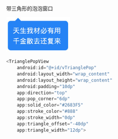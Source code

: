 # 
带三角形的泡泡窗口

![](https://github.com/lgdcoder/TrianglePopView/blob/master/images/1.jpg)

```java
<TrianglePopView
    android:id="@+id/vTrianglePop"
    android:layout_width="wrap_content"
    android:layout_height="wrap_content"
    android:padding="10dp"
    app:direction="top"
    app:pop_corner="6dp"
    app:solid_color="#2683F5"
    app:stroke_color="#888"
    app:stroke_width="0dp"
    app:triangle_offset="-40dp"
    app:triangle_width="12dp">
```